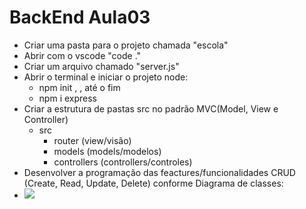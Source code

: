 # BackEnd Aula03
- Criar uma pasta para o projeto chamada "escola"
- Abrir com o vscode "code ."
- Criar um arquivo chamado "server.js"
- Abrir o terminal e iniciar o projeto node:
    - npm init <Enter>, <Enter>, <Enter> até o fim
    - npm i express <Enter>
- Criar a estrutura de pastas src no padrão MVC(Model, View e Controller)
    - src
        - router (view/visão)
        - models (models/modelos)
        - controllers (controllers/controles)
- Desenvolver a programação das feactures/funcionalidades CRUD (Create, Read, Update, Delete) conforme Diagrama de classes:
- <img src="./escola/docs/dc_escola.png">